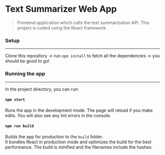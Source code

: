 
# Text Summarizer Web App
> Frontend application which calls the text summarization API. This project is coded using the React framework.

### Setup
___
Clone this repository -> run `npm install` to fetch all the dependencies -> you should be good to go!

### Running the app
___

In the project directory, you can run:

#### `npm start`

Runs the app in the development mode. The page will reload if you make edits. You will also see any lint errors in the console.

#### `npm run build`

Builds the app for production to the `build` folder.<br>
It bundles React in production mode and optimizes the build for the best performance.
The build is minified and the filenames include the hashes.<br>
